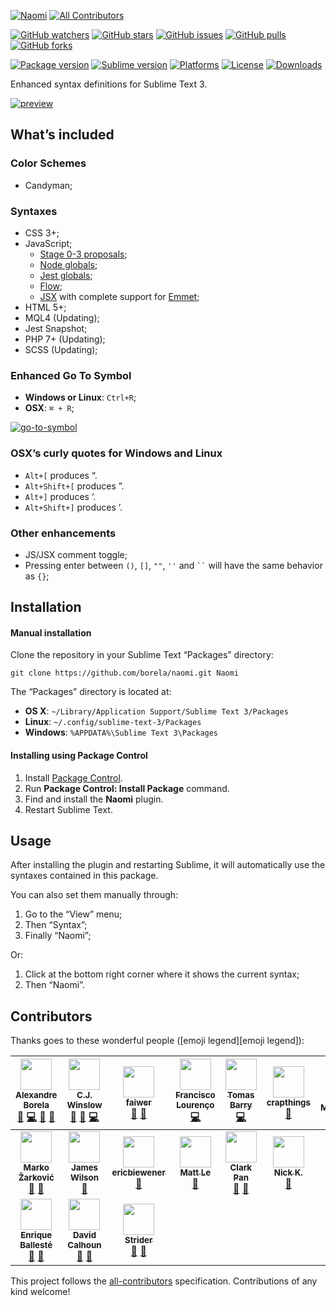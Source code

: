 [![Naomi](art/logo.png)][naomi]
[![All Contributors](https://img.shields.io/badge/all_contributors-17-orange.svg?style=flat-square)](#contributors)

[![GitHub watchers](https://img.shields.io/github/watchers/borela/naomi.svg?style=social)][watchers]
[![GitHub stars](https://img.shields.io/github/stars/borela/naomi.svg?style=social)][stars]
[![GitHub issues](https://img.shields.io/github/issues/borela/naomi.svg?style=social)][issues]
[![GitHub pulls](https://img.shields.io/github/issues-pr/borela/naomi.svg?style=social)][pulls]
[![GitHub forks](https://img.shields.io/github/forks/borela/naomi.svg?style=social)][forks]

[![Package version](https://img.shields.io/github/release/borela/naomi.svg?style=flat-square)][naomi]
[![Sublime version](https://img.shields.io/badge/sublime-%E2%89%A53126-orange.svg?style=flat-square)][sublime]
[![Platforms](https://img.shields.io/badge/platforms-Windows%20%7C%20Linux%20%7C%20OSX-ff4081.svg?style=flat-square)][naomi]
[![License](https://img.shields.io/badge/license-Apache%202.0%20%7C%20BSD%20%7C%20MIT-ba68c8.svg?style=flat-square)][naomi]
[![Downloads](https://img.shields.io/packagecontrol/dt/Naomi.svg?style=flat-square)][package-control]

Enhanced syntax definitions for Sublime Text 3.

[![preview](art/main-preview.png)][naomi]

## What’s included

### Color Schemes

* Candyman;

### Syntaxes

* CSS 3+;
* JavaScript;
  * [Stage 0-3 proposals](//github.com/tc39/proposals);
  * [Node globals](//nodejs.org/api/globals.html);
  * [Jest globals](//facebook.github.io/jest/docs/en/api.html);
  * [Flow](//flow.org);
  * [JSX](//reactjs.org/docs/introducing-jsx.html) with complete support for
    [Emmet](//github.com/sergeche/emmet-sublime);
* HTML 5+;
* MQL4 (Updating);
* Jest Snapshot;
* PHP 7+ (Updating);
* SCSS (Updating);

### Enhanced Go To Symbol

* **Windows or Linux**: `Ctrl+R`;
* **OSX**: `⌘ + R`;

[![go-to-symbol](art/go-to-symbol.png)][naomi]

### OSX’s curly quotes for Windows and Linux

* `Alt+[` produces “.
* `Alt+Shift+[` produces ”.
* `Alt+]` produces ‘.
* `Alt+Shift+]` produces ’.

### Other enhancements

* JS/JSX comment toggle;
* Pressing enter between `()`, `[]`, `""`, `''` and ``` `` ```  will have the same
  behavior as `{}`;

## Installation

#### Manual installation

Clone the repository in your Sublime Text “Packages” directory:

    git clone https://github.com/borela/naomi.git Naomi

The “Packages” directory is located at:

* **OS X**: `~/Library/Application Support/Sublime Text 3/Packages`
* **Linux**: `~/.config/sublime-text-3/Packages`
* **Windows**: `%APPDATA%\Sublime Text 3\Packages`

#### Installing using Package Control

1. Install [Package Control](https://packagecontrol.io/installation).
2. Run **Package Control: Install Package** command.
3. Find and install the **Naomi** plugin.
4. Restart Sublime Text.

## Usage

After installing the plugin and restarting Sublime, it will automatically use
the syntaxes contained in this package.

You can also set them manually through:

  1. Go to the “View” menu;
  2. Then “Syntax”;
  3. Finally “Naomi”;

Or:

  1. Click at the bottom right corner where it shows the current syntax;
  2. Then “Naomi”.

## Contributors

Thanks goes to these wonderful people ([emoji legend][emoji legend]):

<!-- ALL-CONTRIBUTORS-LIST:START -->
<!-- prettier-ignore -->
| [<img src="https://avatars3.githubusercontent.com/u/11317458?v=4" width="50px;"/><br /><sub><b>Alexandre Borela</b></sub>](https://github.com/borela)<br />[🐛](https://github.com/borela/naomi/issues?q=author%3Aborela "Bug reports") [💻](https://github.com/borela/naomi/commits?author=borela "Code") [🎨](#design-borela "Design") [📖](https://github.com/borela/naomi/commits?author=borela "Documentation") | [<img src="https://avatars0.githubusercontent.com/u/1581943?v=4" width="50px;"/><br /><sub><b>C.J. Winslow</b></sub>](http://cjwinslow.com)<br />[🐛](https://github.com/borela/naomi/issues?q=author%3AWhoaa512 "Bug reports") [🤔](#ideas-Whoaa512 "Ideas, Planning, & Feedback") [💻](https://github.com/borela/naomi/commits?author=Whoaa512 "Code") | [<img src="https://avatars1.githubusercontent.com/u/744114?v=4" width="50px;"/><br /><sub><b>faiwer</b></sub>](https://faiwer.ru)<br />[🐛](https://github.com/borela/naomi/issues?q=author%3Afaiwer "Bug reports") [🤔](#ideas-faiwer "Ideas, Planning, & Feedback") | [<img src="https://avatars0.githubusercontent.com/u/208149?v=4" width="50px;"/><br /><sub><b>Francisco Lourenço</b></sub>](https://www.betafabric.com/francisco/)<br />[💻](https://github.com/borela/naomi/commits?author=franciscolourenco "Code") | [<img src="https://avatars0.githubusercontent.com/u/9534622?v=4" width="50px;"/><br /><sub><b>Tomas Barry</b></sub>](https://butternutbox.com/)<br />[💻](https://github.com/borela/naomi/commits?author=TomasBarry "Code") | [<img src="https://avatars2.githubusercontent.com/u/1147704?v=4" width="50px;"/><br /><sub><b>crapthings</b></sub>](https://github.com/crapthings)<br />[🐛](https://github.com/borela/naomi/issues?q=author%3Acrapthings "Bug reports") | [<img src="https://avatars3.githubusercontent.com/u/1213198?v=4" width="50px;"/><br /><sub><b>Max Mykhailenko</b></sub>](http://memcrab.com)<br />[🐛](https://github.com/borela/naomi/issues?q=author%3Amax-mykhailenko "Bug reports") |
| :---: | :---: | :---: | :---: | :---: | :---: | :---: |
| [<img src="https://avatars3.githubusercontent.com/u/4757944?v=4" width="50px;"/><br /><sub><b>Marko Žarković</b></sub>](https://github.com/2Pacalypse-)<br />[🐛](https://github.com/borela/naomi/issues?q=author%3A2Pacalypse- "Bug reports") [🤔](#ideas-2Pacalypse- "Ideas, Planning, & Feedback") | [<img src="https://avatars0.githubusercontent.com/u/3423750?v=4" width="50px;"/><br /><sub><b>James Wilson</b></sub>](http://neaumusic.github.io)<br />[🐛](https://github.com/borela/naomi/issues?q=author%3Aneaumusic "Bug reports") | [<img src="https://avatars2.githubusercontent.com/u/253298?v=4" width="50px;"/><br /><sub><b>ericbiewener</b></sub>](https://github.com/ericbiewener)<br />[🐛](https://github.com/borela/naomi/issues?q=author%3Aericbiewener "Bug reports") | [<img src="https://avatars1.githubusercontent.com/u/13142923?v=4" width="50px;"/><br /><sub><b>Matt Le</b></sub>](https://lematt1991.github.io/)<br />[🐛](https://github.com/borela/naomi/issues?q=author%3Alematt1991 "Bug reports") | [<img src="https://avatars0.githubusercontent.com/u/1161431?v=4" width="50px;"/><br /><sub><b>Clark Pan</b></sub>](https://github.com/clark-pan)<br />[🐛](https://github.com/borela/naomi/issues?q=author%3Aclark-pan "Bug reports") [🤔](#ideas-clark-pan "Ideas, Planning, & Feedback") | [<img src="https://avatars3.githubusercontent.com/u/7884558?v=4" width="50px;"/><br /><sub><b>Nick K.</b></sub>](https://octetstream.me)<br />[🐛](https://github.com/borela/naomi/issues?q=author%3Aoctet-stream "Bug reports") | [<img src="https://avatars3.githubusercontent.com/u/4448627?v=4" width="50px;"/><br /><sub><b>Alex Cavazos</b></sub>](https://eventa.mx)<br />[🐛](https://github.com/borela/naomi/issues?q=author%3AAlexKvazos "Bug reports") |
| [<img src="https://avatars3.githubusercontent.com/u/6924108?v=4" width="50px;"/><br /><sub><b>Enrique Ballesté</b></sub>](https://divisionof.com)<br />[🐛](https://github.com/borela/naomi/issues?q=author%3Aeballeste "Bug reports") [🤔](#ideas-eballeste "Ideas, Planning, & Feedback") | [<img src="https://avatars0.githubusercontent.com/u/120596?v=4" width="50px;"/><br /><sub><b>David Calhoun</b></sub>](http://themaingate.net)<br />[🐛](https://github.com/borela/naomi/issues?q=author%3Adavidcalhoun "Bug reports") [🤔](#ideas-davidcalhoun "Ideas, Planning, & Feedback") | [<img src="https://avatars3.githubusercontent.com/u/2124761?v=4" width="50px;"/><br /><sub><b>Strider</b></sub>](https://github.com/StreetStrider)<br />[🐛](https://github.com/borela/naomi/issues?q=author%3AStreetStrider "Bug reports") [🤔](#ideas-StreetStrider "Ideas, Planning, & Feedback") |
<!-- ALL-CONTRIBUTORS-LIST:END -->

This project follows the [all-contributors][all-contributors] specification.
Contributions of any kind welcome!

[all-contributors]: //github.com/kentcdodds/all-contributors
[candyman]: schemes/candyman
[emoji-legend]: //github.com/kentcdodds/all-contributors#emoji-key
[forks]: //github.com/borela/naomi/network/members
[issues]: //github.com/borela/naomi/issues
[naomi]: //github.com/borela/naomi
[package-control]: //packagecontrol.io/packages/Naomi
[pulls]: //github.com/borela/naomi/pulls
[stars]: //github.com/borela/naomi/stargazers
[sublime]: //www.sublimetext.com
[sublimeLinter]: //github.com/SublimeLinter/SublimeLinter3
[watchers]: //github.com/borela/naomi/watchers
